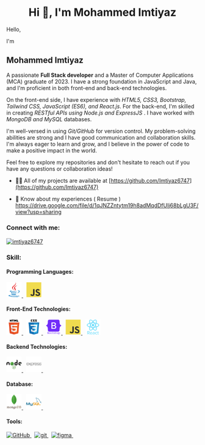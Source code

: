 <h1 align="center">Hi 👋, I'm Mohammed Imtiyaz</h1>
<p align="left">Hello, 

I'm <h2><b> Mohammed Imtiyaz </b></h2>A passionate <b>Full Stack developer</b> and a Master of Computer Applications (MCA) graduate of 2023. I have a strong foundation in JavaScript and Java, and I'm proficient in both front-end and back-end technologies.

On the front-end side, I have experience with <i> HTML5, CSS3, Bootstrap, Tailwind CSS, JavaScript (ES6), and React.js</i>. For the back-end, I'm skilled in creating <i> RESTful APIs using Node.js and ExpressJS </i>. I have worked with <i> MongoDB and MySQL </i> databases.

I'm well-versed in using <i> Git/GitHub </i> for version control. My problem-solving abilities are strong and I have good communication and collaboration skills. I'm always eager to learn and grow, and I believe in the power of code to make a positive impact in the world.

Feel free to explore my repositories and don't hesitate to reach out if you have any questions or collaboration ideas!
</p>

- 👨‍💻 All of my projects are available at [https://github.com/Imtiyaz6747](https://github.com/Imtiyaz6747)

- 📄 Know about my experiences ( Resume ) https://drive.google.com/file/d/1qJNZZntytm19h8adMqdDfUIj68bLgU3F/view?usp=sharing 

<h3 align="left">Connect with me:</h3>
<p align="left">
<a href="https://linkedin.com/in/imtiyaz6747" target="blank"><img align="center" src="https://raw.githubusercontent.com/rahuldkjain/github-profile-readme-generator/master/src/images/icons/Social/linked-in-alt.svg" alt="imtiyaz6747" height="30" width="40" /></a>
</p>


<h3 align="left">Skill:</h3>

<h4>Programming Languages:</h4>
<p align="left"> 
<a href="https://www.java.com" target="_blank" rel="noreferrer"> <img src="https://raw.githubusercontent.com/devicons/devicon/master/icons/java/java-original.svg" alt="java" width="40" height="40"/> </a> &nbsp;
<a href="https://developer.mozilla.org/en-US/docs/Web/JavaScript" target="_blank" rel="noreferrer"> <img src="https://raw.githubusercontent.com/devicons/devicon/master/icons/javascript/javascript-original.svg" alt="javascript" width="40" height="40"/> </a> 
</p>


<h4>Front-End Technologies:</h4>

<p align="left"> 
<a href="https://www.w3.org/html/" target="_blank" rel="noreferrer"> <img src="https://raw.githubusercontent.com/devicons/devicon/master/icons/html5/html5-original-wordmark.svg" alt="html5" width="40" height="40"/> </a>&nbsp;
<a href="https://www.w3schools.com/css/" target="_blank" rel="noreferrer"> <img src="https://raw.githubusercontent.com/devicons/devicon/master/icons/css3/css3-original-wordmark.svg" alt="css3" width="40" height="40"/> </a> &nbsp; 
<a href="https://getbootstrap.com" target="_blank" rel="noreferrer"> <img src="https://raw.githubusercontent.com/devicons/devicon/master/icons/bootstrap/bootstrap-plain-wordmark.svg" alt="bootstrap" width="40" height="40"/> </a>&nbsp;
<a href="https://developer.mozilla.org/en-US/docs/Web/JavaScript" target="_blank" rel="noreferrer"> <img src="https://raw.githubusercontent.com/devicons/devicon/master/icons/javascript/javascript-original.svg" alt="javascript" width="40" height="40"/> </a> &nbsp;
<a href="https://reactjs.org/" target="_blank" rel="noreferrer"> <img src="https://raw.githubusercontent.com/devicons/devicon/master/icons/react/react-original-wordmark.svg" alt="react" width="40" height="40"/> </a> 
</p>

<h4>Backend Technologies:</h4>

<p align="left"> 
<a href="https://nodejs.org" target="_blank" rel="noreferrer"> <img src="https://raw.githubusercontent.com/devicons/devicon/master/icons/nodejs/nodejs-original-wordmark.svg" alt="nodejs" width="40" height="40"/> </a>&nbsp;
<a href="https://expressjs.com" target="_blank" rel="noreferrer"> <img src="https://raw.githubusercontent.com/devicons/devicon/master/icons/express/express-original-wordmark.svg" alt="express" width="40" height="40"/> </a>  &nbsp;
</p>

<h4>Database:</h4>

<p align="left"> 
<a href="https://www.mongodb.com/" target="_blank" rel="noreferrer"> <img src="https://raw.githubusercontent.com/devicons/devicon/master/icons/mongodb/mongodb-original-wordmark.svg" alt="mongodb" width="40" height="40"/> </a> &nbsp;
<a href="https://www.mysql.com/" target="_blank" rel="noreferrer"> <img src="https://raw.githubusercontent.com/devicons/devicon/master/icons/mysql/mysql-original-wordmark.svg" alt="mysql" width="40" height="40"/> </a>  &nbsp;
</p>

<h4>Tools:</h4>

<p align="left"> 
<a href="https://github.com/" target="_blank" rel="noreferrer"> <img src="https://www.vectorlogo.zone/logos/github/github-icon.svg" alt="GitHub" width="40" height="40"/> </a>&nbsp;
<a href="https://git-scm.com/" target="_blank" rel="noreferrer"> <img src="https://www.vectorlogo.zone/logos/git-scm/git-scm-icon.svg" alt="git" width="40" height="40"/> </a> &nbsp;
<a href="https://www.figma.com/" target="_blank" rel="noreferrer"> <img src="https://www.vectorlogo.zone/logos/figma/figma-icon.svg" alt="figma" width="40" height="40"/> </a> &nbsp;
</p>


 







 




